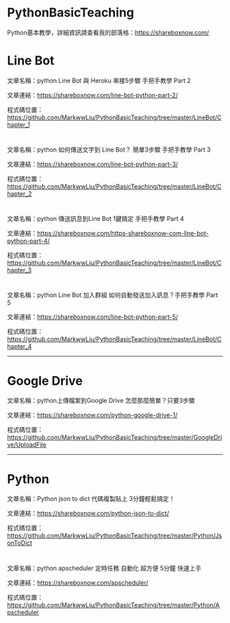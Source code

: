 # PythonBasicTeaching
Python基本教學，詳細資訊請查看我的部落格：https://shareboxnow.com/ 

# Line Bot

文章名稱：python Line Bot 與 Heroku 串接5步驟 手把手教學 Part 2 

文章連結：https://shareboxnow.com/line-bot-python-part-2/

程式碼位置：https://github.com/MarkwwLiu/PythonBasicTeaching/tree/master/LineBot/Chapter_1

#
文章名稱：python 如何傳送文字到 Line Bot？ 簡單3步驟 手把手教學 Part 3

文章連結：https://shareboxnow.com/line-bot-python-part-3/

程式碼位置：https://github.com/MarkwwLiu/PythonBasicTeaching/tree/master/LineBot/Chapter_2

#
文章名稱：python 傳送訊息到Line Bot 1鍵搞定 手把手教學 Part 4

文章連結：https://shareboxnow.com/https-shareboxnow-com-line-bot-python-part-4/

程式碼位置：https://github.com/MarkwwLiu/PythonBasicTeaching/tree/master/LineBot/Chapter_3

#
文章名稱：python Line Bot 加入群組 如何自動發送加入訊息？手把手教學 Part 5

文章連結：https://shareboxnow.com/line-bot-python-part-5/

程式碼位置：https://github.com/MarkwwLiu/PythonBasicTeaching/tree/master/LineBot/Chapter_4

---
# Google Drive

文章名稱：python上傳檔案到Google Drive 怎麼那麼簡單？只要3步驟

文章連結：https://shareboxnow.com/python-google-drive-1/

程式碼位置：https://github.com/MarkwwLiu/PythonBasicTeaching/tree/master/GoogleDrive/UploadFile

---
# Python

文章名稱：Python json to dict 代碼複製貼上 3分鐘輕鬆搞定！

文章連結：https://shareboxnow.com/python-json-to-dict/

程式碼位置：https://github.com/MarkwwLiu/PythonBasicTeaching/tree/master/Python/JsonToDict

#
文章名稱：python apscheduler 定時任務 自動化 超方便 5分鐘 快速上手

文章連結：https://shareboxnow.com/apscheduler/

程式碼位置：https://github.com/MarkwwLiu/PythonBasicTeaching/tree/master/Python/Apscheduler